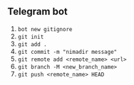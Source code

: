 ## Telegram bot

1. `bot new gitignore`
2. `git init`
3. `git add .`
4. `git commit -m "nimadir message"`
5. `git remote add <remote_name> <url>`
6. `git branch -M <new_branch_name>`
7. `git push <remote_name> HEAD` 